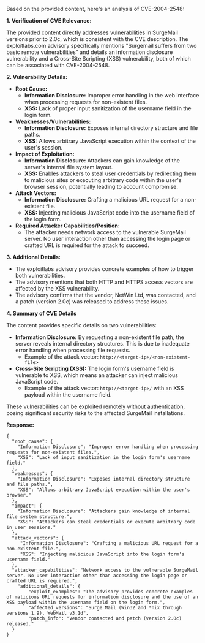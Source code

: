 Based on the provided content, here's an analysis of CVE-2004-2548:

**1. Verification of CVE Relevance:**

The provided content directly addresses vulnerabilities in SurgeMail versions prior to 2.0c, which is consistent with the CVE description. The exploitlabs.com advisory specifically mentions "Surgemail suffers from two basic remote vulnerabilities" and details an information disclosure vulnerability and a Cross-Site Scripting (XSS) vulnerability, both of which can be associated with CVE-2004-2548.

**2. Vulnerability Details:**

*   **Root Cause:**
    *   **Information Disclosure:** Improper error handling in the web interface when processing requests for non-existent files.
    *   **XSS:** Lack of proper input sanitization of the username field in the login form.
*   **Weaknesses/Vulnerabilities:**
    *   **Information Disclosure:** Exposes internal directory structure and file paths.
    *  **XSS:** Allows arbitrary JavaScript execution within the context of the user's session.
*   **Impact of Exploitation:**
    *   **Information Disclosure:** Attackers can gain knowledge of the server's internal file system layout.
    *   **XSS:** Enables attackers to steal user credentials by redirecting them to malicious sites or executing arbitrary code within the user's browser session, potentially leading to account compromise.
*   **Attack Vectors:**
    *   **Information Disclosure:**  Crafting a malicious URL request for a non-existent file.
    *   **XSS:** Injecting malicious JavaScript code into the username field of the login form.
*   **Required Attacker Capabilities/Position:**
    *   The attacker needs network access to the vulnerable SurgeMail server. No user interaction other than accessing the login page or crafted URL is required for the attack to succeed.

**3. Additional Details:**

*   The exploitlabs advisory provides concrete examples of how to trigger both vulnerabilities.
*   The advisory mentions that both HTTP and HTTPS access vectors are affected by the XSS vulnerability.
*   The advisory confirms that the vendor, NetWin Ltd, was contacted, and a patch (version 2.0c) was released to address these issues.

**4. Summary of CVE Details**

The content provides specific details on two vulnerabilities:

   *   **Information Disclosure:** By requesting a non-existent file path, the server reveals internal directory structures. This is due to inadequate error handling when processing file requests.
        *   Example of the attack vector: `http://<target-ip>/<non-existent-file>`
   *  **Cross-Site Scripting (XSS):** The login form's username field is vulnerable to XSS, which means an attacker can inject malicious JavaScript code.
        *   Example of the attack vector: `http://<target-ip>/` with an XSS payload within the username field.

These vulnerabilities can be exploited remotely without authentication, posing significant security risks to the affected SurgeMail installations.

**Response:**
```
{
  "root_cause": {
    "Information Disclosure": "Improper error handling when processing requests for non-existent files.",
    "XSS": "Lack of input sanitization in the login form's username field."
  },
  "weaknesses": {
    "Information Disclosure": "Exposes internal directory structure and file paths.",
    "XSS": "Allows arbitrary JavaScript execution within the user's browser."
  },
  "impact": {
    "Information Disclosure": "Attackers gain knowledge of internal file system structure.",
    "XSS": "Attackers can steal credentials or execute arbitrary code in user sessions."
  },
  "attack_vectors": {
     "Information Disclosure": "Crafting a malicious URL request for a non-existent file.",
     "XSS": "Injecting malicious JavaScript into the login form's username field."
  },
  "attacker_capabilities": "Network access to the vulnerable SurgeMail server. No user interaction other than accessing the login page or crafted URL is required.",
    "additional_details": {
        "exploit_examples": "The advisory provides concrete examples of malicious URL requests for information disclosure and the use of an XSS payload within the username field on the login form.",
        "affected_versions": "Surge Mail (Win32 and *nix through versions 1.9), WebMail v3.1d",
        "patch_info": "Vendor contacted and patch (version 2.0c) released."
  }
}
```